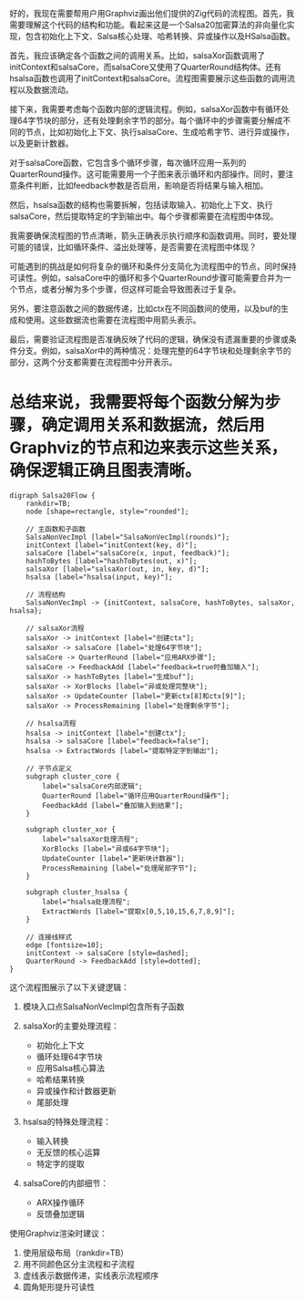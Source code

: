好的，我现在需要帮用户用Graphviz画出他们提供的Zig代码的流程图。首先，我需要理解这个代码的结构和功能。看起来这是一个Salsa20加密算法的非向量化实现，包含初始化上下文、Salsa核心处理、哈希转换、异或操作以及HSalsa函数。

首先，我应该确定各个函数之间的调用关系。比如，salsaXor函数调用了initContext和salsaCore，而salsaCore又使用了QuarterRound结构体。还有hsalsa函数也调用了initContext和salsaCore。流程图需要展示这些函数的调用流程以及数据流动。

接下来，我需要考虑每个函数内部的逻辑流程。例如，salsaXor函数中有循环处理64字节块的部分，还有处理剩余字节的部分。每个循环中的步骤需要分解成不同的节点，比如初始化上下文、执行salsaCore、生成哈希字节、进行异或操作，以及更新计数器。

对于salsaCore函数，它包含多个循环步骤，每次循环应用一系列的QuarterRound操作。这可能需要用一个子图来表示循环和内部操作。同时，要注意条件判断，比如feedback参数是否启用，影响是否将结果与输入相加。

然后，hsalsa函数的结构也需要拆解，包括读取输入、初始化上下文、执行salsaCore，然后提取特定的字到输出中。每个步骤都需要在流程图中体现。

我需要确保流程图的节点清晰，箭头正确表示执行顺序和函数调用。同时，要处理可能的错误，比如循环条件、溢出处理等，是否需要在流程图中体现？

可能遇到的挑战是如何将复杂的循环和条件分支简化为流程图中的节点，同时保持可读性。例如，salsaCore中的循环和多个QuarterRound步骤可能需要合并为一个节点，或者分解为多个步骤，但这样可能会导致图表过于复杂。

另外，要注意函数之间的数据传递，比如ctx在不同函数间的使用，以及buf的生成和使用。这些数据流也需要在流程图中用箭头表示。

最后，需要验证流程图是否准确反映了代码的逻辑，确保没有遗漏重要的步骤或条件分支。例如，salsaXor中的两种情况：处理完整的64字节块和处理剩余字节的部分，这两个分支都需要在流程图中分开表示。

总结来说，我需要将每个函数分解为步骤，确定调用关系和数据流，然后用Graphviz的节点和边来表示这些关系，确保逻辑正确且图表清晰。
================================================
```graphviz
digraph Salsa20Flow {
    rankdir=TB;
    node [shape=rectangle, style="rounded"];

    // 主函数和子函数
    SalsaNonVecImpl [label="SalsaNonVecImpl(rounds)"];
    initContext [label="initContext(key, d)"];
    salsaCore [label="salsaCore(x, input, feedback)"];
    hashToBytes [label="hashToBytes(out, x)"];
    salsaXor [label="salsaXor(out, in, key, d)"];
    hsalsa [label="hsalsa(input, key)"];

    // 流程结构
    SalsaNonVecImpl -> {initContext, salsaCore, hashToBytes, salsaXor, hsalsa};
    
    // salsaXor流程
    salsaXor -> initContext [label="创建ctx"];
    salsaXor -> salsaCore [label="处理64字节块"];
    salsaCore -> QuarterRound [label="应用ARX步骤"];
    salsaCore -> FeedbackAdd [label="feedback=true时叠加输入"];
    salsaXor -> hashToBytes [label="生成buf"];
    salsaXor -> XorBlocks [label="异或处理完整块"];
    salsaXor -> UpdateCounter [label="更新ctx[8]和ctx[9]"];
    salsaXor -> ProcessRemaining [label="处理剩余字节"];

    // hsalsa流程
    hsalsa -> initContext [label="创建ctx"];
    hsalsa -> salsaCore [label="feedback=false"];
    hsalsa -> ExtractWords [label="提取特定字到输出"];

    // 子节点定义
    subgraph cluster_core {
        label="salsaCore内部逻辑";
        QuarterRound [label="循环应用QuarterRound操作"];
        FeedbackAdd [label="叠加输入到结果"];
    }

    subgraph cluster_xor {
        label="salsaXor处理流程";
        XorBlocks [label="异或64字节块"];
        UpdateCounter [label="更新块计数器"];
        ProcessRemaining [label="处理尾部字节"];
    }

    subgraph cluster_hsalsa {
        label="hsalsa处理流程";
        ExtractWords [label="提取x[0,5,10,15,6,7,8,9]"];
    }

    // 连接线样式
    edge [fontsize=10];
    initContext -> salsaCore [style=dashed];
    QuarterRound -> FeedbackAdd [style=dotted];
}
``` 

这个流程图展示了以下关键逻辑：

1. 模块入口点SalsaNonVecImpl包含所有子函数
2. salsaXor的主要处理流程：
   - 初始化上下文
   - 循环处理64字节块
   - 应用Salsa核心算法
   - 哈希结果转换
   - 异或操作和计数器更新
   - 尾部处理

3. hsalsa的特殊处理流程：
   - 输入转换
   - 无反馈的核心运算
   - 特定字的提取

4. salsaCore的内部细节：
   - ARX操作循环
   - 反馈叠加逻辑

使用Graphviz渲染时建议：
1. 使用层级布局（rankdir=TB）
2. 用不同颜色区分主流程和子流程
3. 虚线表示数据传递，实线表示流程顺序
4. 圆角矩形提升可读性